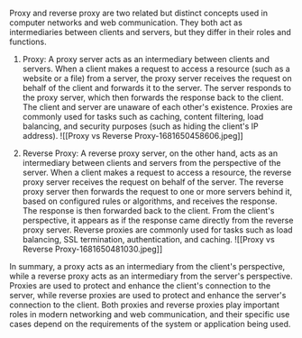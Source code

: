 Proxy and reverse proxy are two related but distinct concepts used in computer networks and web communication. They both act as intermediaries between clients and servers, but they differ in their roles and functions.

1.  Proxy: A proxy server acts as an intermediary between clients and servers. When a client makes a request to access a resource (such as a website or a file) from a server, the proxy server receives the request on behalf of the client and forwards it to the server. The server responds to the proxy server, which then forwards the response back to the client. The client and server are unaware of each other's existence. Proxies are commonly used for tasks such as caching, content filtering, load balancing, and security purposes (such as hiding the client's IP address).
![[Proxy vs Reverse Proxy-1681650458606.jpeg]]
    
2.  Reverse Proxy: A reverse proxy server, on the other hand, acts as an intermediary between clients and servers from the perspective of the server. When a client makes a request to access a resource, the reverse proxy server receives the request on behalf of the server. The reverse proxy server then forwards the request to one or more servers behind it, based on configured rules or algorithms, and receives the response. The response is then forwarded back to the client. From the client's perspective, it appears as if the response came directly from the reverse proxy server. Reverse proxies are commonly used for tasks such as load balancing, SSL termination, authentication, and caching.
![[Proxy vs Reverse Proxy-1681650481030.jpeg]]

In summary, a proxy acts as an intermediary from the client's perspective, while a reverse proxy acts as an intermediary from the server's perspective. Proxies are used to protect and enhance the client's connection to the server, while reverse proxies are used to protect and enhance the server's connection to the client. Both proxies and reverse proxies play important roles in modern networking and web communication, and their specific use cases depend on the requirements of the system or application being used.